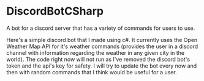# DiscordBotCSharp
A bot for a discord server that has a variety of commands for users to use.


Here's a simple discord bot that I made using c#. It currently uses the Open Weather Map API for it's weather commands (provides the user in a discord channel with information regarding the weather in any given city in the world).
The code right now will not run as I've removed the discord bot's token and the api's key for safety.
I will try to update the bot every now and then with random commands that I think would be useful for a user.
